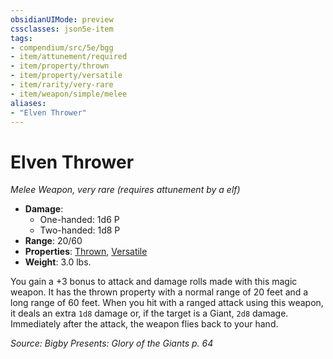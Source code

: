 ```yaml
---
obsidianUIMode: preview
cssclasses: json5e-item
tags:
- compendium/src/5e/bgg
- item/attunement/required
- item/property/thrown
- item/property/versatile
- item/rarity/very-rare
- item/weapon/simple/melee
aliases: 
- "Elven Thrower"
---
```

# Elven Thrower
*Melee Weapon, very rare (requires attunement by a elf)*  

- **Damage**:
  - One-handed: 1d6 P
  - Two-handed: 1d8 P
- **Range**: 20/60
- **Properties**: [Thrown](rules/item-properties.md#Thrown), [Versatile](rules/item-properties.md#Versatile)
- **Weight**: 3.0 lbs.

You gain a +3 bonus to attack and damage rolls made with this magic weapon. It has the thrown property with a normal range of 20 feet and a long range of 60 feet. When you hit with a ranged attack using this weapon, it deals an extra `1d8` damage or, if the target is a Giant, `2d8` damage. Immediately after the attack, the weapon flies back to your hand.

*Source: Bigby Presents: Glory of the Giants p. 64*